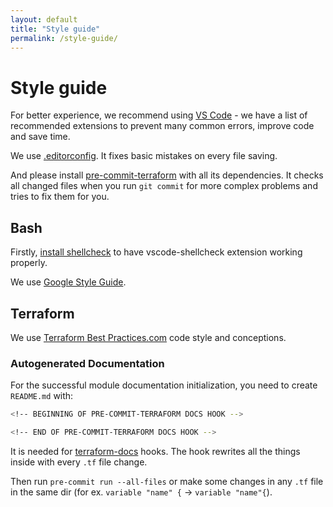 ```yaml
---
layout: default
title: "Style guide"
permalink: /style-guide/
---
```


# Style guide

For better experience, we recommend using [VS Code](https://code.visualstudio.com/download) - we have a list of recommended extensions to prevent many common errors, improve code and save time.

We use [.editorconfig](https://editorconfig.org/). It fixes basic mistakes on every file saving.

And please install [pre-commit-terraform](https://github.com/antonbabenko/pre-commit-terraform#how-to-install) with all its dependencies. It checks all changed files when you run `git commit` for more complex problems and tries to fix them for you.

## Bash

Firstly, [install shellcheck](https://github.com/koalaman/shellcheck#installing) to have vscode-shellcheck extension working properly.

We use [Google Style Guide](https://google.github.io/styleguide/shellguide.html).

## Terraform

We use [Terraform Best Practices.com](https://www.terraform-best-practices.com/code-styling) code style and conceptions.

### Autogenerated Documentation

For the successful module documentation initialization, you need to create `README.md` with:

```bash
<!-- BEGINNING OF PRE-COMMIT-TERRAFORM DOCS HOOK -->

<!-- END OF PRE-COMMIT-TERRAFORM DOCS HOOK -->
```

It is needed for [terraform-docs](https://github.com/antonbabenko/pre-commit-terraform#notes-about-terraform_docs-hooks) hooks. The hook rewrites all the things inside with every `.tf` file change.

Then run `pre-commit run --all-files` or make some changes in any `.tf` file in the same dir (for ex. `variable "name" {` -> `variable "name"{`).
